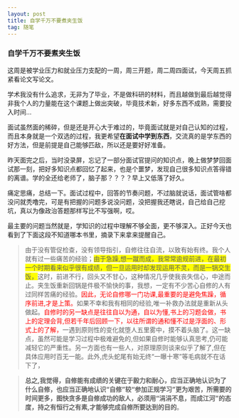 ```yaml
---
layout: post
title: 自学千万不要煮夹生饭
tag: 随笔
---
```


### 自学千万不要煮夹生饭

这周是被学业压力和就业压力支配的一周，周三开题，周二周四面试，今天周五抓紧看论文写论文。

学术我没有什么追求，无非为了毕业，不是做科研的材料，而且越做到最后越觉得非我个人的力量能在这个课题上做出突破，毕竟技术新，好多东西不成熟，需要投入时间...

面试虽然面的稀碎，但是还是开心大于难过的，毕竟面试就是对自己认知的过程，而且本身就是一个双选的过程，我更希望**在面试中学到东西**，交流真的是学东西的好方法，但是前提是自己能够匹敌，所以还是要好好准备。

昨天面完之后，当时没录屏，忘记了一部分面试官提问的知识点，晚上做梦梦回面试那一刻，把好多知识点都回忆了起来，也是个噩梦，发现自己很多知识点答得错的离谱。学的全还给老师了，脑子那？？？？早上又低落了好久。

痛定思痛，总结一下。面试过程中，回答的节奏问题，不过脑就说话，面试管啥都没问就秃噜完，可是有把握的问题多说没问题，没把握我还瞎说，自己给自己挖坑，真以为像政治答题那样写比不写强啊，哎。

最主要的问题当然就是，学知识的过程中理解不够全面，更不够深入。正好今天也看到了下面这段不知道哪本书里，摘录下来拿来提醒自己。

> 由于没有管促检查，没有领导指引，自修往往自流，以致有始有终。我个人就有过一些痛苦的经验；<font style="background-color:yellow">由于急躁,想一蹴而成，我常常逾规前进，在最初一个时期看来似乎很有成绩，但一旦运用时却发现运用不灵，而是一锅交生饭，</font>这时，前进不行，回头又不甘心，这种情况几乎使我丧失信心，中途而止。夹生饭重新回锅是件极不愉快的事，我想，一定有不少苦心自修的人有过同样苦痛的经验。<font color="red">因此，无论自修哪一门功课,最重要的是避免焦躁，循序前进,才是上策。</font>如果不幸和我有相同的经验,唯一补救办法就是重新从头做起。<font color="red">自修时的另一缺点是往往自以为通，自以为懂,书上的习题会做，书上的定理会背,但若千年后回顾一下，以往所谓的通和懂不过是浮面的、形式上的了解，</font>一遇到原则性的变化就堕人五里雾中，摸不着头脑了。这一缺点，虽然可能是学习过程中极难避免的,但如果自修时能够认真思考,仍可能减轻它的严重性。另一方面也有一些人，对原理原则谈来似乎了解了,但在具体应用时百无一能。此外,虎头蛇尾有始无终“一曝十寒”等毛病就不在话下了，

> **总之,我觉得，自修能有成绩的关键在于毅力和耐心，应当正确地认识为了什么自修，也应当正确地认识“自修”较“参加正规学习”更为艰苦，所需要的时间更多，图快贪多是自修成功的敌人，必须用“涓涓不息，而成江河”的态度，持之有恒行之有素,才能够完成自修所要达到的目的**。

